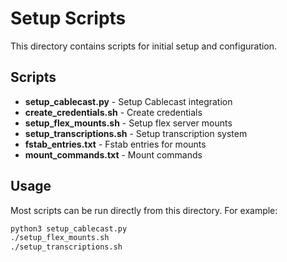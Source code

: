# Setup Scripts

This directory contains scripts for initial setup and configuration.

## Scripts

- **setup_cablecast.py** - Setup Cablecast integration
- **create_credentials.sh** - Create credentials
- **setup_flex_mounts.sh** - Setup flex server mounts
- **setup_transcriptions.sh** - Setup transcription system
- **fstab_entries.txt** - Fstab entries for mounts
- **mount_commands.txt** - Mount commands

## Usage

Most scripts can be run directly from this directory. For example:
```bash
python3 setup_cablecast.py
./setup_flex_mounts.sh
./setup_transcriptions.sh
```

